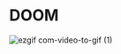 # DOOM

![ezgif com-video-to-gif (1)](https://user-images.githubusercontent.com/48060259/86171991-59533c80-bb26-11ea-8611-8188dd35a753.gif)
